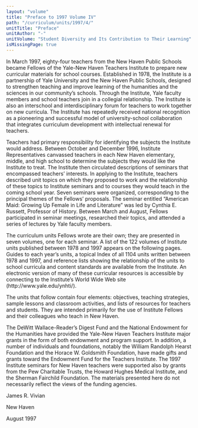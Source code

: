 ```yaml
---
layout: "volume"
title: "Preface to 1997 Volume IV"
path: "/curriculum/units/1997/4/"
unitTitle: "Preface"
unitAuthor: "-"
unitVolume: "Student Diversity and Its Contribution to Their Learning"
isMissingPage: true
---
```

<body>
<p>
	In March 1997, eighty-four teachers from the New Haven Public Schools became Fellows of the Yale-New Haven Teachers Institute to prepare new curricular materials for school courses. Established in 1978, the Institute is a partnership of Yale University and the New Haven Public Schools, designed to strengthen teaching and improve learning of the humanities and the sciences in our community’s schools. Through the Institute, Yale faculty members and school teachers join in a collegial relationship. The Institute is also an interschool and interdisciplinary forum for teachers to work together on new curricula. The Institute has repeatedly received national recognition as a pioneering and successful model of university-school collaboration that integrates curriculum development with intellectual renewal for teachers. 
</p>
<p>
	Teachers had primary responsibility for identifying the subjects the Institute would address. Between October and December 1996, Institute Representatives canvassed teachers in each New Haven elementary, middle, and high school to determine the subjects they would like the Institute to treat. The Institute then circulated descriptions of seminars that encompassed teachers’ interests. In applying to the Institute, teachers described unit topics on which they proposed to work and the relationship of these topics to Institute seminars and to courses they would teach in the coming school year. Seven seminars were organized, corresponding to the principal themes of the Fellows’ proposals. The seminar entitled “American Maid: Growing Up Female in Life and Literature” was led by Cynthia E. Russett, Professor of History. Between March and August, Fellows participated in seminar meetings, researched their topics, and attended a series of lectures by Yale faculty members. 
</p>
<p>
	The curriculum units Fellows wrote are their own; they are presented in seven volumes, one for each seminar. A list of the 122 volumes of Institute units published between 1978 and 1997 appears on the following pages. Guides to each year’s units, a topical Index of all 1104 units written between 1978 and 1997, and reference lists showing the relationship of the units to school curricula and content standards are available from the Institute. An electronic version of many of these curricular resources is accessible by connecting to the Institute’s World Wide Web site (http://www.yale.edu/ynhti/).
</p>
<p>
	The units that follow contain four elements: objectives, teaching strategies, sample lessons and classroom activities, and lists of resources for teachers and students. They are intended primarily for the use of Institute Fellows and their colleagues who teach in New Haven. 
</p>
<p>
	The DeWitt Wallace-Reader’s Digest Fund and the National Endowment for the Humanities have provided the Yale-New Haven Teachers Institute major grants in the form of both endowment and program support. In addition, a number of individuals and foundations, notably the William Randolph Hearst Foundation and the Horace W. Goldsmith Foundation, have made gifts and grants toward the Endowment Fund for the Teachers Institute. The 1997 Institute seminars for New Haven teachers were supported also by grants from the Pew Charitable Trusts, the Howard Hughes Medical Institute, and the Sherman Fairchild Foundation. The materials presented here do not necessarily reflect the views of the funding agencies. 
</p>
<p>
James R. Vivian
</p>
<p>
New Haven
</p>
<p>
August 1997
</p>
</body>
